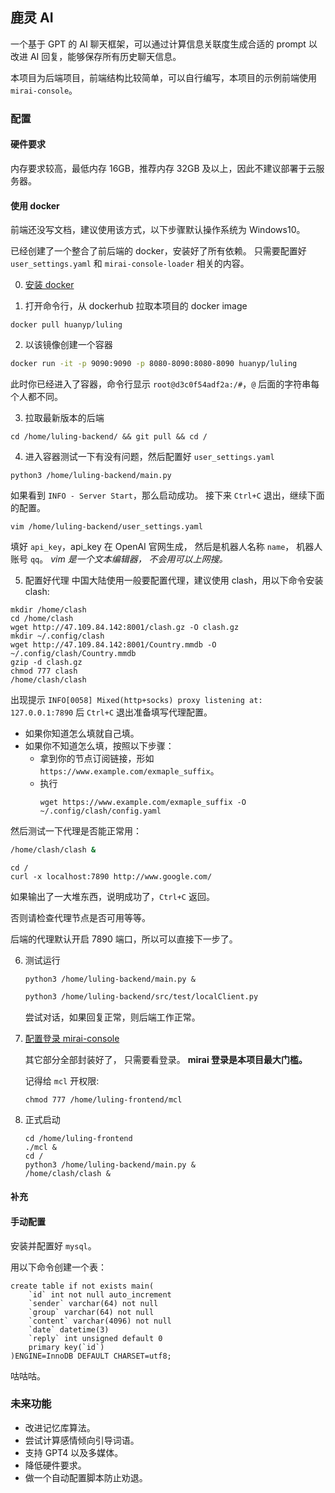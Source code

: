 ## 鹿灵 AI

一个基于 GPT 的 AI 聊天框架，可以通过计算信息关联度生成合适的 prompt 以改进 AI 回复，能够保存所有历史聊天信息。

本项目为后端项目，前端结构比较简单，可以自行编写，本项目的示例前端使用 `mirai-console`。

### 配置

#### 硬件要求
内存要求较高，最低内存 16GB，推荐内存 32GB 及以上，因此不建议部署于云服务器。
#### 使用 docker

前端还没写文档，建议使用该方式，以下步骤默认操作系统为 Windows10。

已经创建了一个整合了前后端的 docker，安装好了所有依赖。 只需要配置好 `user_settings.yaml` 和 `mirai-console-loader` 相关的内容。

0. [安装 docker](https://zhuanlan.zhihu.com/p/441965046)

1. 打开命令行，从 dockerhub 拉取本项目的 docker image

  ```shell
  docker pull huanyp/luling
  ```

2. 以该镜像创建一个容器

  ```sh
  docker run -it -p 9090:9090 -p 8080-8090:8080-8090 huanyp/luling
  ```

  此时你已经进入了容器，命令行显示 `root@d3c0f54adf2a:/#`，`@` 后面的字符串每个人都不同。

3. 拉取最新版本的后端

  ```
  cd /home/luling-backend/ && git pull && cd /
  ```

4. 进入容器测试一下有没有问题，然后配置好 `user_settings.yaml`

  ```
  python3 /home/luling-backend/main.py
  ```

  如果看到 `INFO - Server Start`，那么启动成功。
  接下来 `Ctrl+C` 退出，继续下面的配置。

  ```
  vim /home/luling-backend/user_settings.yaml
  ```

  填好 `api_key`，api_key 在 OpenAI 官网生成， 然后是机器人名称 `name`，  机器人账号 `qq`。
  *vim 是一个文本编辑器， 不会用可以上网搜。*

5. 配置好代理
    中国大陆使用一般要配置代理，建议使用 clash，用以下命令安装 clash: 

  ```shell
  mkdir /home/clash
  cd /home/clash
  wget http://47.109.84.142:8001/clash.gz -O clash.gz
  mkdir ~/.config/clash
  wget http://47.109.84.142:8001/Country.mmdb -O ~/.config/clash/Country.mmdb
  gzip -d clash.gz
  chmod 777 clash
  /home/clash/clash
  ```

  出现提示 `INFO[0058] Mixed(http+socks) proxy listening at: 127.0.0.1:7890` 后 `Ctrl+C` 退出准备填写代理配置。

  - 如果你知道怎么填就自己填。
  - 如果你不知道怎么填，按照以下步骤：
    - 拿到你的节点订阅链接，形如 `https://www.example.com/exmaple_suffix`。
    - 执行 
      ```shell
      wget https://www.example.com/exmaple_suffix -O ~/.config/clash/config.yaml
      ```

  然后测试一下代理是否能正常用：

  ```sh
  /home/clash/clash &
  ```

  ```
  cd /
  curl -x localhost:7890 http://www.google.com/
  ```

  如果输出了一大堆东西，说明成功了，`Ctrl+C` 返回。

  否则请检查代理节点是否可用等等。

  后端的代理默认开启 7890 端口，所以可以直接下一步了。

6. 测试运行

   ```
   python3 /home/luling-backend/main.py &
   ```
   ```sh
   python3 /home/luling-backend/src/test/localClient.py
   ```

   尝试对话，如果回复正常，则后端工作正常。

7. [配置登录 mirai-console](https://mirai-docs.doomteam.fun/docs/noob)
   
   其它部分全部封装好了， 只需要看登录。 **mirai 登录是本项目最大门槛。**

   记得给 `mcl` 开权限:
   ```shell
   chmod 777 /home/luling-frontend/mcl
   ```

8. 正式启动
    ```shell
    cd /home/luling-frontend
    ./mcl &
    cd /
    python3 /home/luling-backend/main.py &
    /home/clash/clash &
    ```

#### 补充

#### 手动配置

安装并配置好 `mysql`。

用以下命令创建一个表：
```
create table if not exists main(
    `id` int not null auto_increment
    `sender` varchar(64) not null
    `group` varchar(64) not null
    `content` varchar(4096) not null
    `date` datetime(3)
    `reply` int unsigned default 0
    primary key(`id`)
)ENGINE=InnoDB DEFAULT CHARSET=utf8;
```

咕咕咕。

### 未来功能

- 改进记忆库算法。
- 尝试计算感情倾向引导词语。
- 支持 GPT4 以及多媒体。
- 降低硬件要求。
- 做一个自动配置脚本防止劝退。

